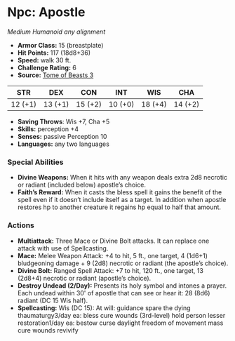 # Npc: Apostle

*Medium* *Humanoid* *any alignment*

- **Armor Class:** 15 (breastplate)
- **Hit Points:** 117 (18d8+36)
- **Speed:** walk 30 ft.
- **Challenge Rating:** 6
- **Source:** [Tome of Beasts 3](https://koboldpress.com/kpstore/product/tome-of-beasts-2-for-5th-edition/)

| STR | DEX | CON | INT | WIS | CHA |
| --- | --- | --- | --- | --- | --- |
| 12 (+1) | 13 (+1) | 15 (+2) | 10 (+0) | 18 (+4) | 14 (+2) |

- **Saving Throws**: Wis +7, Cha +5
- **Skills:** perception +4
- **Senses:** passive Perception 10
- **Languages:** any two languages
### Special Abilities
- **Divine Weapons:** When it hits with any weapon deals extra 2d8 necrotic or radiant (included below) apostle’s choice.
- **Faith’s Reward:** When it casts the bless spell it gains the benefit of the spell even if it doesn’t include itself as a target. In addition when apostle restores hp to another creature it regains hp equal to half that amount.
### Actions
- **Multiattack:** Three Mace or Divine Bolt attacks. It can replace one attack with use of Spellcasting.
- **Mace:** Melee Weapon Attack: +4 to hit, 5 ft., one target, 4 (1d6+1) bludgeoning damage + 9 (2d8) necrotic or radiant (the apostle’s choice).
- **Divine Bolt:** Ranged Spell Attack: +7 to hit, 120 ft., one target, 13 (2d8+4) necrotic or radiant (apostle’s choice). 
- **Destroy Undead (2/Day):** Presents its holy symbol and intones a prayer. Each undead within 30' of apostle that can see or hear it: 28 (8d6) radiant (DC 15 Wis half).
- **Spellcasting:** Wis (DC 15): At will: guidance spare the dying thaumaturgy3/day ea: bless cure wounds (3rd-level) hold person lesser restoration1/day ea: bestow curse daylight freedom of movement mass cure wounds revivify
